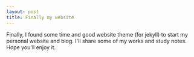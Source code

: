 ```yaml
---
layout: post
title: Finally my website
---
```


Finally, I found some time and good website theme (for jekyll) to start my personal website and blog.
I'll share some of my works and study notes.
Hope you'll enjoy it.
